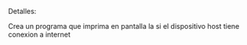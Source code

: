 Detalles:

Crea un programa que imprima en pantalla la si el dispositivo host tiene conexion a internet